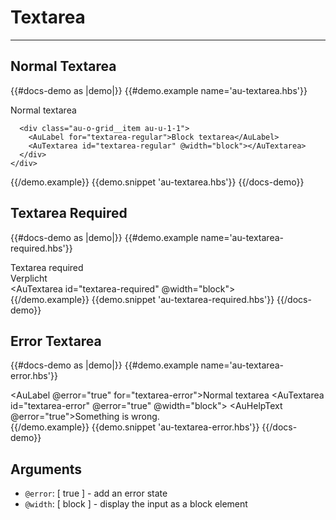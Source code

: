 # Textarea

---

## Normal Textarea

{{#docs-demo as |demo|}}
  {{#demo.example name='au-textarea.hbs'}}
    <div class="au-o-grid">
      <div class="au-o-grid__item au-u-1-1">
        <AuLabel for="textarea-regular">Normal textarea</AuLabel>
        <AuTextarea id="textarea-regular"></AuTextarea>
      </div>

      <div class="au-o-grid__item au-u-1-1">
        <AuLabel for="textarea-regular">Block textarea</AuLabel>
        <AuTextarea id="textarea-regular" @width="block"></AuTextarea>
      </div>
    </div>
  {{/demo.example}}
  {{demo.snippet 'au-textarea.hbs'}}
{{/docs-demo}}


## Textarea Required

{{#docs-demo as |demo|}}
  {{#demo.example name='au-textarea-required.hbs'}}
    <div class="au-o-grid">
      <div class="au-o-grid__item au-u-1-1">
        <div class="au-o-grid au-o-grid--flush au-u-margin-bottom-tiny">
          <div class="au-o-grid__item au-u-1-2">
            <AuLabel for="textarea-required">Textarea required</AuLabel>
          </div>
          <div class="au-o-grid__item au-u-1-2 au-u-text-right">
            <AuPill>Verplicht</AuPill>
          </div>
        </div>
        <AuTextarea id="textarea-required" @width="block"></AuTextarea>
      </div>
    </div>
  {{/demo.example}}
  {{demo.snippet 'au-textarea-required.hbs'}}
{{/docs-demo}}


## Error Textarea

{{#docs-demo as |demo|}}
  {{#demo.example name='au-textarea-error.hbs'}}
    <div class="au-u-margin-left">
      <AuLabel @error="true" for="textarea-error">Normal textarea</AuLabel>
      <AuTextarea id="textarea-error" @error="true" @width="block"></AuTextarea>
      <AuHelpText @error="true">Something is wrong.</AuHelpText>
    </div>
  {{/demo.example}}
  {{demo.snippet 'au-textarea-error.hbs'}}
{{/docs-demo}}

## Arguments

- `@error`: [ true ] - add an error state
- `@width`: [ block ] - display the input as a block element
